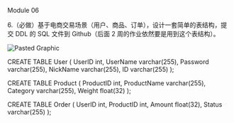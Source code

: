 Module 06

6.（必做）基于电商交易场景（用户、商品、订单），设计一套简单的表结构，提交 DDL 的 SQL 文件到 Github（后面 2 周的作业依然要是用到这个表结构）。

![Pasted Graphic](https://user-images.githubusercontent.com/10376496/173229909-391c5f69-a749-41ef-832f-dc93a1af7435.jpg)


CREATE TABLE User
(
UserID int,
UserName varchar(255),
Password varchar(255),
NickName varchar(255),
ID varchar(255)
);

CREATE TABLE Product
(
ProductID int,
ProductName varchar(255),
Category varchar(255),
Weight float(32)
);

CREATE TABLE Order
(
UserID int,
ProductID int,
Amount float(32),
Status varchar(255)
);

